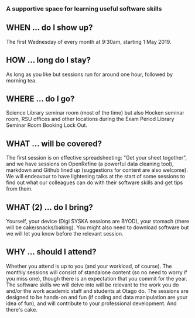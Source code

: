 ### A supportive space for learning useful software skills

## WHEN ... do I show up?
The first Wednesday of every month at 9:30am, starting 1 May 2019. 

## HOW ... long do I stay?
As long as you like but sessions run for around one hour, followed by morning tea.

## WHERE ... do I go?
Science Library seminar room (most of the time) but also Hocken seminar room, RSU offices and other locations during the Exam Period Library Seminar Room Booking Lock Out.

## WHAT ... will be covered?
The first session is on effective spreadsheeting: "Get your sheet together", and we have sessions on OpenRefine (a powerful data cleaning tool), markdown and Github lined up (suggestions for content are also welcome). We will endeavour to have lightening talks at the start of some sessions to find out what our colleagues can do with their software skills and get tips from them. 

## WHAT (2) ... do I bring?
Yourself, your device (Digi SYSKA sessions are BYOD), your stomach (there will be cake/snacks/baking). You might also need to download software but we will let you know before the relevant session.

## WHY ... should I attend?
Whether you attend is up to you (and your workload, of course). The monthly sessions will consist of standalone content (so no need to worry if you miss one), though there is an expectation that you commit for the year. The software skills we will delve into will be relevant to the work you do and/or the work academic staff and students at Otago do. The sessions are designed to be hands-on and fun (if coding and data manipulation are your idea of fun), and will contribute to your professional development. And there's cake.  

